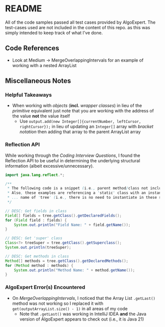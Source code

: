 # README

All of the code samples passed all test cases provided by AlgoExpert. The test-cases used are not included in the content of this repo. as this was simply intended to keep track of what I've done.

## Code References

- Look at Medium -> MergeOverlappingIntervals for an example of working with a nested ArrayList

## Miscellaneous Notes

### Helpful Takeaways

- When working with _objects_ (**incl.** _wrapper classes_) in lieu of the _primitive_ equivalent just note that you are working with the address of the value **not** the value itself
  - Use `output.add(new Integer[]{currentNumber, leftCursor, rightCursor});` in lieu of updating an `Integer[]` array with _bracket notation_ then adding that array to the parent ArrayList array

### Reflection API

While working through the *Coding Interview Questions*, I found the Reflection API to be useful in determining the underlying structural information (albeit excessive/unnecessary).

```java
import java.lang.reflect.*;

/**
 * The following code is a snippet (i.e., parent method/class not included).
 * Also, these examples are referencing a 'static' class with an instance
 * ... name of 'tree' (i.e., there is no need to instantiate in these snippets)
 */

// DESC: Get fields in class
Field[] fields = tree.getClass().getDeclaredFields();
for (Field field : fields) {
    System.out.println("Field Name: " + field.getName());
}

// DESC: Get 'super' class
Class<?> treeSuper = tree.getClass().getSuperclass();
System.out.println(treeSuper);

// DESC: Get methods in class
Method[] methods = tree.getClass().getDeclaredMethods();
for (Method method : methods) {
    System.out.println("Method Name: " + method.getName());
}
```

### AlgoExpert Error(s) Encountered

- On *MergeOverlappingIntervals*, I noticed that the Array List `.getLast()` method was not working so I replaced it with `get(outputArrayList.size() - 1)` in all areas of my code
  - Note that `.getLast()` was working in IntelliJ IDEA **and** the Java version of AlgoExpert appears to check out (i.e., it is Java 21)